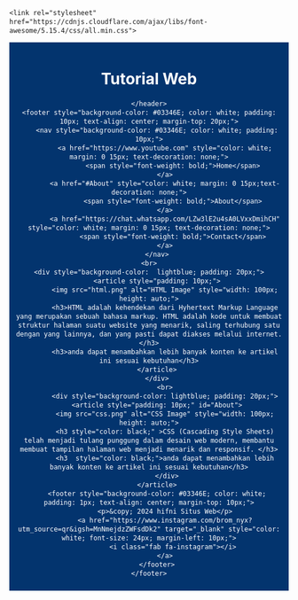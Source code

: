<!DOCTYPE html>
<html lang="en">
<head>
    <meta charset="UTF-8">
    <meta name="viewport" content="width=device-width, initial-scale=1.0">
    <title>praktek</title>

    <link rel="stylesheet" href="https://cdnjs.cloudflare.com/ajax/libs/font-awesome/5.15.4/css/all.min.css">
</head>
<body>
    <div>
    <header style="background-color: #03346E; color: white; padding: 10px; text-align: center;">
        <h1>Tutorial Web</h1>
        
    </header>
    <footer style="background-color: #03346E; color: white; padding: 10px; text-align: center; margin-top: 20px;">
        <nav style="background-color: #03346E; color: white; padding: 10px;">
            <a href="https://www.youtube.com" style="color: white; margin: 0 15px; text-decoration: none;">
                <span style="font-weight: bold;">Home</span>
            </a>
            <a href="#About" style="color: white; margin: 0 15px;text-decoration: none;">
                <span style="font-weight: bold;">About</span>
            </a>
            <a href="https://chat.whatsapp.com/LZw3lE2u4sA0LVxxDmihCH" style="color: white; margin: 0 15px; text-decoration: none;">
                <span style="font-weight: bold;">Contact</span>
            </a>
        </nav>
    <br>
    <div style="background-color:  lightblue; padding: 20px;">
        <article style="padding: 10px;">
            <img src="html.png" alt="HTML Image" style="width: 100px; height: auto;">
            <h3>HTML adalah kehendekan dari Hyhertext Markup Language yang merupakan sebuah bahasa markup. HTML adalah kode untuk membuat struktur halaman suatu website yang menarik, saling terhubung satu dengan yang lainnya, dan yang pasti dapat diakses melalui internet. </h3>
            <h3>anda dapat menambahkan lebih banyak konten ke artikel ini sesuai kebutuhan</h3>
        </article>
        </div>
            <br>
            <div style="background-color: lightblue; padding: 20px;">
        <article style="padding: 10px;" id="About">
            <img src="css.png" alt="CSS Image" style="width: 100px; height: auto;">
            <h3 style="color: black;" >CSS (Cascading Style Sheets) telah menjadi tulang punggung dalam desain web modern, membantu membuat tampilan halaman web menjadi menarik dan responsif. </h3>
            <h3  style="color: black;">anda dapat menambahkan lebih banyak konten ke artikel ini sesuai kebutuhan</h3>
             </div>
        </article>
        <footer style="background-color: #03346E; color: white; padding: 1px; text-align: center; margin-top: 10px;">
            <p>&copy; 2024 hifni Situs Web</p>
            <a href="https://www.instagram.com/brom_nyx?utm_source=qr&igsh=MnNmejdzZWFsdDk2" target="_blank" style="color: white; font-size: 24px; margin-left: 10px;">
                <i class="fab fa-instagram"></i>
            </a>
        </footer>
    </footer>
</body>
</html>
